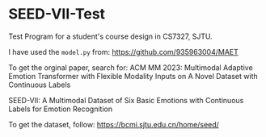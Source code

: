 # SEED-VII-Test
Test Program for a student's course design in CS7327, SJTU.

I have used the `model.py` from:
https://github.com/935963004/MAET

To get the orginal paper, search for:
ACM MM 2023: Multimodal Adaptive Emotion Transformer with Flexible Modality Inputs on A Novel Dataset with Continuous Labels

SEED-VII: A Multimodal Dataset of Six Basic Emotions with Continuous Labels for Emotion Recognition

To get the dataset, follow:
https://bcmi.sjtu.edu.cn/home/seed/
